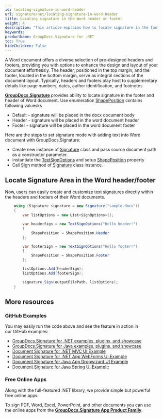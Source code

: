 ```yaml
---
id: locating-signature-in-word-header
url: signature/net/locating-signature-in-word-header
title: Locating signature in the Word header or footer
weight: 4
description: "This article explains how to locate signature in the footer and header of Word document."
keywords: 
productName: GroupDocs.Signature for .NET 
toc: True
hideChildren: False
---
```


A Word document offers a diverse selection of pre-designed headers and footers, providing you with options to enhance the design and layout of your document effortlessly. The header, positioned in the top margin, and the footer, located in the bottom margin, serve as integral sections of the document layout. Typically, headers and footers play host to supplementary details like page numbers, dates, author identification, and footnotes.

[**GroupDocs.Signature**](https://products.groupdocs.com/signature/net) provides ability to locate signature in the footer and header of Word document. Use enumeration [ShapePosition](https://reference.groupdocs.com/signature/net/groupdocs.signature.domain/shapeposition) contains following valuesks

* Default - signature will be placed in the docx document body
* Header - signature will be placed in the word document header
* Footer - signature will be placed in the word document footer

Here are the steps to set signature mode with adding text into Word document with GroupDocs.Signature:

* Create new instance of [Signature](https://reference.groupdocs.com/signature/net/groupdocs.signature/signature) class and pass source document path as a constructor parameter.
* Instantiate the [TextSignOptions](https://reference.groupdocs.com/signature/net/groupdocs.signature.options/textsignoptions) and setup [ShapePosition](https://reference.groupdocs.com/signature/net/groupdocs.signature.options/textsignoptions/shapeposition) property
* Call [Sign](https://reference.groupdocs.com/signature/net/groupdocs.signature/signature/sign/) method of [Signature](https://reference.groupdocs.com/signature/net/groupdocs.signature/signature) class instance.

## Locate Signature Area in the Word header/footer
Now, users can easily create and customize text signatures directly within the headers and footers of their Word documents.

```csharp
    using (Signature signature = new Signature("sample.docx"))
    {
        var listOptions = new List<SignOptions>();

        var headerSign = new TextSignOptions("Hello header!")
        {
            ShapePosition = ShapePosition.Header
        };

        var footerSign = new TextSignOptions("Hello footer!")
        {
            ShapePosition = ShapePosition.Footer
        };

        listOptions.Add(headerSign);
        listOptions.Add(footerSign);

        signature.Sign(outputFilePath, listOptions);
    }
```

## More resources

### GitHub Examples

You may easily run the code above and see the feature in action in our GitHub examples:

* [GroupDocs.Signature for .NET examples, plugins, and showcase](https://github.com/groupdocs-signature/GroupDocs.Signature-for-.NET)
* [GroupDocs.Signature for Java examples, plugins, and showcase](https://github.com/groupdocs-signature/GroupDocs.Signature-for-Java)
* [Document Signature for .NET MVC UI Example](https://github.com/groupdocs-signature/GroupDocs.Signature-for-.NET-MVC)
* [Document Signature for .NET App WebForms UI Example](https://github.com/groupdocs-signature/GroupDocs.Signature-for-.NET-WebForms)
* [Document Signature for Java App Dropwizard UI Example](https://github.com/groupdocs-signature/GroupDocs.Signature-for-Java-Dropwizard)
* [Document Signature for Java Spring UI Example](https://github.com/groupdocs-signature/GroupDocs.Signature-for-Java-Spring)

### Free Online Apps

Along with the full-featured .NET library, we provide simple but powerful free online apps.

To sign PDF, Word, Excel, PowerPoint, and other documents you can use the online apps from the **[GroupDocs.Signature App Product Family](https://products.groupdocs.app/signature/family)**.
